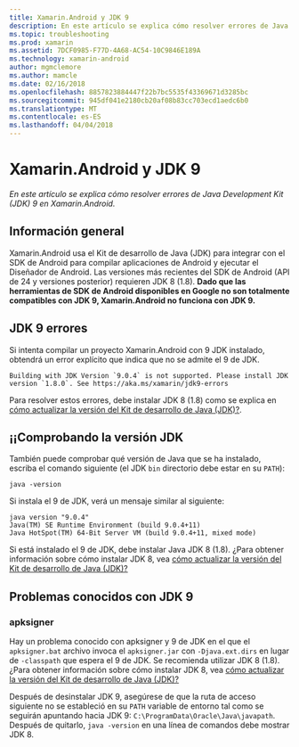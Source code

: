 ```yaml
---
title: Xamarin.Android y JDK 9
description: En este artículo se explica cómo resolver errores de Java Development Kit (JDK) 9 en Xamarin.Android.
ms.topic: troubleshooting
ms.prod: xamarin
ms.assetid: 7DCF0985-F77D-4A68-AC54-10C9846E189A
ms.technology: xamarin-android
author: mgmclemore
ms.author: mamcle
ms.date: 02/16/2018
ms.openlocfilehash: 8857823884447f22b7bc5535f43369671d3285bc
ms.sourcegitcommit: 945df041e2180cb20af08b83cc703ecd1aedc6b0
ms.translationtype: MT
ms.contentlocale: es-ES
ms.lasthandoff: 04/04/2018
---
```

# <a name="xamarinandroid-and-jdk-9"></a>Xamarin.Android y JDK 9

_En este artículo se explica cómo resolver errores de Java Development Kit (JDK) 9 en Xamarin.Android._


## <a name="overview"></a>Información general

Xamarin.Android usa el Kit de desarrollo de Java (JDK) para integrar con el SDK de Android para compilar aplicaciones de Android y ejecutar el Diseñador de Android. Las versiones más recientes del SDK de Android (API de 24 y versiones posterior) requieren JDK 8 (1.8). **Dado que las herramientas de SDK de Android disponibles en Google no son totalmente compatibles con JDK 9, Xamarin.Android no funciona con JDK 9.**

## <a name="jdk-9-errors"></a>JDK 9 errores

Si intenta compilar un proyecto Xamarin.Android con 9 JDK instalado, obtendrá un error explícito que indica que no se admite el 9 de JDK.

```shell
Building with JDK Version `9.0.4` is not supported. Please install JDK version `1.8.0`. See https://aka.ms/xamarin/jdk9-errors  
```

Para resolver estos errores, debe instalar JDK 8 (1.8) como se explica en [cómo actualizar la versión del Kit de desarrollo de Java (JDK)?](~/android/troubleshooting/questions/update-jdk.md).


## <a name="checking-the-jdk-version"></a>¡¡Comprobando la versión JDK

También puede comprobar qué versión de Java que se ha instalado, escriba el comando siguiente (el JDK `bin` directorio debe estar en su `PATH`):

```shell
java -version
```

Si instala el 9 de JDK, verá un mensaje similar al siguiente:

```shell
java version "9.0.4"
Java(TM) SE Runtime Environment (build 9.0.4+11)
Java HotSpot(TM) 64-Bit Server VM (build 9.0.4+11, mixed mode)
```

Si está instalado el 9 de JDK, debe instalar Java JDK 8 (1.8). ¿Para obtener información sobre cómo instalar JDK 8, vea [cómo actualizar la versión del Kit de desarrollo de Java (JDK)?](~/android/troubleshooting/questions/update-jdk.md)

## <a name="known-issues-with-jdk-9"></a>Problemas conocidos con JDK 9

### <a name="apksigner"></a>apksigner

Hay un problema conocido con apksigner y 9 de JDK en el que el `apksigner.bat` archivo invoca el `apksigner.jar` con `-Djava.ext.dirs` en lugar de `-classpath` que espera el 9 de JDK. Se recomienda utilizar JDK 8 (1.8). ¿Para obtener información sobre cómo instalar JDK 8, vea [cómo actualizar la versión del Kit de desarrollo de Java (JDK)?](~/android/troubleshooting/questions/update-jdk.md)

Después de desinstalar JDK 9, asegúrese de que la ruta de acceso siguiente no se estableció en su `PATH` variable de entorno tal como se seguirán apuntando hacia JDK 9: `C:\ProgramData\Oracle\Java\javapath`. Después de quitarlo, `java -version` en una línea de comandos debe mostrar JDK 8.
